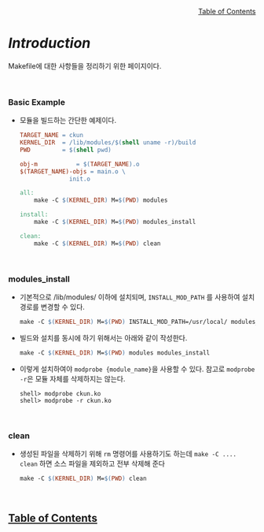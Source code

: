 <p align="right"><a href="https://doexercise.github.com">Table of Contents</a></p>  

# ***Introduction***
Makefile에 대한 사항들을 정리하기 위한 페이지이다.

<br />

### Basic Example  
* 모듈을 빌드하는 간단한 예제이다.  
	```Makefile
	TARGET_NAME = ckun
	KERNEL_DIR  = /lib/modules/$(shell uname -r)/build
	PWD         = $(shell pwd)

	obj-m			= $(TARGET_NAME).o
	$(TARGET_NAME)-objs	= main.o \
				  init.o

	all:
		make -C $(KERNEL_DIR) M=$(PWD) modules

	install:
		make -C $(KERNEL_DIR) M=$(PWD) modules_install

	clean:
		make -C $(KERNEL_DIR) M=$(PWD) clean
	```
<br />

### modules_install  
* 기본적으로 /lib/modules/ 이하에 설치되며, `INSTALL_MOD_PATH` 를 사용하여 설치 경로를 변경할 수 있다.  
	```Makefile
	make -C $(KERNEL_DIR) M=$(PWD) INSTALL_MOD_PATH=/usr/local/ modules_install  
	```
* 빌드와 설치를 동시에 하기 위해서는 아래와 같이 작성한다.
	```Makefile
	make -C $(KERNEL_DIR) M=$(PWD) modules modules_install
	```
* 이렇게 설치하여야 `modprobe {module_name}`을 사용할 수 있다. 참고로 `modprobe -r`은 모듈 자체를 삭제하지는 않는다.
	```Shell
	shell> modprobe ckun.ko
	shell> modprobe -r ckun.ko
	```
<br />

### clean
* 생성된 파일을 삭제하기 위해 `rm` 명령어를 사용하기도 하는데 `make -C .... clean` 하면 소스 파일을 제외하고 전부 삭제해 준다
	```Makefile
	make -C $(KERNEL_DIR) M=$(PWD) clean
	```   

<br />

## [**Table of Contents**](README.md)